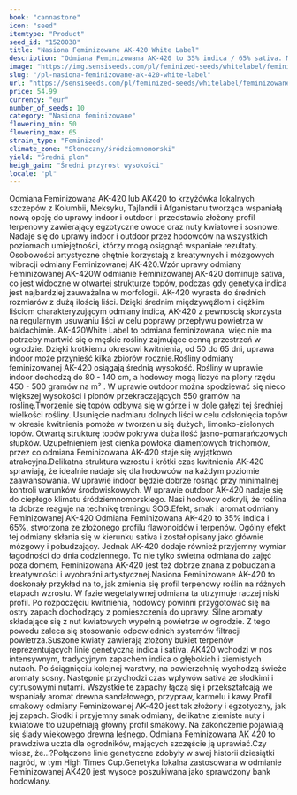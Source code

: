```yaml
---
book: "cannastore"
icon: "seed"
itemtype: "Product"
seed_id: "1520038"
title: "Nasiona Feminizowane AK-420 White Label"
description: "Odmiana Feminizowana AK-420 to 35% indica / 65% sativa. Ma krótki, 50 do 65-dniowy okres kwitnienia oraz lekką i przewiewną strukturę topów."
image: "https://img.sensiseeds.com/pl/feminized-seeds/whitelabel/feminizowane-ak-420-image.png"
slug: "/pl-nasiona-feminizowane-ak-420-white-label"
url: "https://sensiseeds.com/pl/feminized-seeds/whitelabel/feminizowane-ak-420?a_aid=cannastore"
price: 54.99
currency: "eur"
number_of_seeds: 10
category: "Nasiona feminizowane"
flowering_min: 50
flowering_max: 65
strain_type: "Feminized"
climate_zone: "Słoneczny/śródziemnomorski"
yield: "Średni plon"
heigh_gain: "Średni przyrost wysokości"
locale: "pl"
---
```

Odmiana Feminizowana AK-420 lub AK420 to krzyżówka lokalnych szczepów z Kolumbii, Meksyku, Tajlandii i Afganistanu tworząca wspaniałą nową opcję do uprawy indoor i outdoor i przedstawia złożony profil terpenowy zawierający egzotyczne owoce oraz nuty kwiatowe i sosnowe. Nadaje się do uprawy indoor i outdoor przez hodowców na wszystkich poziomach umiejętności, którzy mogą osiągnąć wspaniałe rezultaty. Osobowości artystyczne chętnie korzystają z kreatywnych i mózgowych wibracji odmiany Feminizowanej AK-420.Wzór uprawy odmiany Feminizowanej AK-420W odmianie Feminizowanej AK-420 dominuje sativa, co jest widoczne w otwartej strukturze topów, podczas gdy genetyka indica jest najbardziej zauważalna w morfologii. AK-420 wyrasta do średnich rozmiarów z dużą ilością liści. Dzięki średnim międzywęźlom i ciężkim liściom charakteryzującym odmiany indica, AK-420 z pewnością skorzysta na regularnym usuwaniu liści w celu poprawy przepływu powietrza w baldachimie.	AK-420White Label to odmiana feminizowana, więc nie ma potrzeby martwić się o męskie rośliny zajmujące cenną przestrzeń w ogrodzie. Dzięki krótkiemu okresowi kwitnienia, od 50 do 65 dni, uprawa indoor może przynieść kilka zbiorów rocznie.Rośliny odmiany feminizowanej AK-420 osiągają średnią wysokość. Rośliny w uprawie indoor dochodzą do 80 - 140 cm, a hodowcy mogą liczyć na plony rzędu 450 - 500 gramów na m² . W uprawie outdoor można spodziewać się nieco większej wysokości i plonów przekraczających 550 gramów na roślinę.Tworzenie się topów odbywa się w górze i w dole gałęzi tej średniej wielkości rośliny. Usunięcie nadmiaru dolnych liści w celu odsłonięcia topów w okresie kwitnienia pomoże w tworzeniu się dużych, limonko-zielonych topów. Otwartą strukturę topów pokrywa duża ilość jasno-pomarańczowych słupków. Uzupełnieniem jest cienka powłoka diamentowych trichomów, przez co odmiana Feminizowana AK-420 staje się wyjątkowo atrakcyjna.Delikatna struktura wzrostu i krótki czas kwitnienia AK-420 sprawiają, że idealnie nadaje się dla hodowców na każdym poziomie zaawansowania. W uprawie indoor będzie dobrze rosnąć przy minimalnej kontroli warunków środowiskowych. W uprawie outdoor AK-420 nadaje się do ciepłego klimatu śródziemnomorskiego. Nasi hodowcy odkryli, że roślina ta dobrze reaguje na technikę treningu SOG.Efekt, smak i aromat odmiany Feminizowanej AK-420 Odmiana Feminizowana AK-420 to 35% indica i 65%, stworzona ze złożonego profilu flawonoidów i terpenów. Ogólny efekt tej odmiany skłania się w kierunku sativa i został opisany jako głównie mózgowy i pobudzający. Jednak AK-420 dodaje również przyjemny wymiar łagodności do dnia codziennego. To nie tylko świetna odmiana do zajęć poza domem, Feminizowana AK-420 jest też dobrze znana z pobudzania kreatywności i wyobraźni artystycznej.Nasiona Feminizowane AK-420 to doskonały przykład na to, jak zmienia się profil terpenowy roślin na różnych etapach wzrostu. W fazie wegetatywnej odmiana ta utrzymuje raczej niski profil. Po rozpoczęciu kwitnienia, hodowcy powinni przygotować się na ostry zapach dochodzący z pomieszczenia do uprawy. Silne aromaty składające się z nut kwiatowych wypełnią powietrze w ogrodzie. Z tego powodu zaleca się stosowanie odpowiednich systemów filtracji powietrza.Suszone kwiaty zawierają złożony bukiet terpenów reprezentujących linię genetyczną indica i sativa. AK420 wchodzi w nos intensywnym, tradycyjnym zapachem indica o głębokich i ziemistych nutach. Po ściągnięciu kolejnej warstwy, na powierzchnię wychodzą świeże aromaty sosny. Następnie przychodzi czas wpływów sativa ze słodkimi i cytrusowymi nutami. Wszystkie te zapachy łączą się i przekształcają we wspaniały aromat drewna sandałowego, przypraw, karmelu i kawy.Profil smakowy odmiany Feminizowanej AK-420 jest tak złożony i egzotyczny, jak jej zapach. Słodki i przyjemny smak odmiany, delikatne ziemiste nuty i kwiatowe tło uzupełniają główny profil smakowy. Na zakończenie pojawiają się ślady wiekowego drewna leśnego. Odmiana Feminizowana AK 420 to prawdziwa uczta dla ogrodników, mających szczęście ją uprawiać.Czy wiesz, że…?Połączone linie genetyczne zdobyły w swej historii dziesiątki nagród, w tym High Times Cup.Genetyka lokalna zastosowana w odmianie Feminizowanej AK420 jest wysoce poszukiwana jako sprawdzony bank hodowlany.
